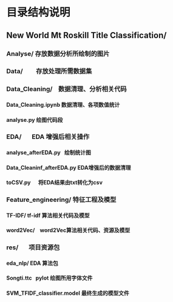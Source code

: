 # 目录结构说明

## New World Mt Roskill Title Classification/

### Analyse/ 存放数据分析所绘制的图片

### Data/         存放处理所需数据集

### Data_Cleaning/    数据清理、分析相关代码

#### Data_Cleaning.ipynb 数据清理、各项数值统计

#### analyse.py 绘图代码段

### EDA/       EDA 增强后相关操作

#### analyse_afterEDA.py   绘制统计图

#### Data_Cleaninf_afterEDA.py EDA增强后的数据清理

#### toCSV.py      将EDA结果由txt转化为csv

### Feature_engineering/ 特征工程及模型

#### TF-IDF/ tf-idf 算法相关代码及模型

#### word2Vec/    word2Vec算法相关代码、资源及模型

### res/       项目资源包

#### eda_nlp/ EDA 算法包

#### Songti.ttc   pylot 绘图所用字体文件

#### SVM_TFIDF_classifier.model 最终生成的模型文件
